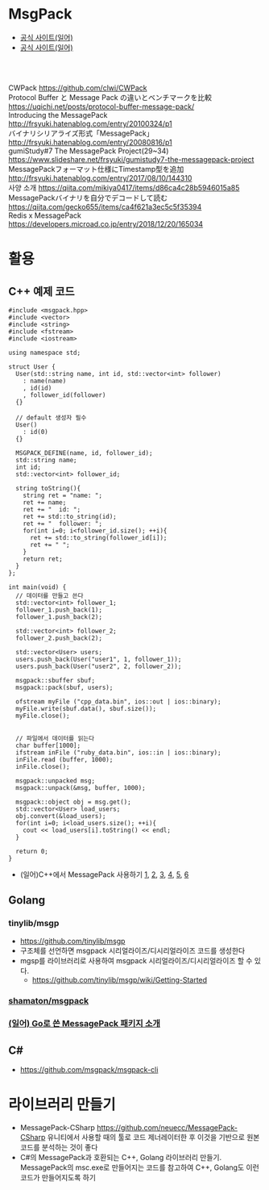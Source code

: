 # MsgPack 
- [공식 사이트(일어)](https://msgpack.org  )  
- [공식 사이트(일어)](https://msgpack.org/ja.html  )    

<br>  
<br>  

CWPack https://github.com/clwi/CWPack  
Protocol Buffer と Message Pack の違いとベンチマークを比較 https://uqichi.net/posts/protocol-buffer-message-pack/  
Introducing the MessagePack http://frsyuki.hatenablog.com/entry/20100324/p1  
バイナリシリアライズ形式「MessagePack」 http://frsyuki.hatenablog.com/entry/20080816/p1  
gumiStudy#7 The MessagePack Project(29~34) https://www.slideshare.net/frsyuki/gumistudy7-the-messagepack-project  
MessagePackフォーマット仕様にTimestamp型を追加 http://frsyuki.hatenablog.com/entry/2017/08/10/144310  
사양 소개 https://qiita.com/mikiya0417/items/d86ca4c28b5946015a85  
MessagePackバイナリを自分でデコードして読む https://qiita.com/gecko655/items/ca4f621a3ec5c5f35394  
Redis x MessagePack https://developers.microad.co.jp/entry/2018/12/20/165034  
  
  
# 활용 
    
## C++ 예제 코드  
```
#include <msgpack.hpp>
#include <vector>
#include <string>
#include <fstream>
#include <iostream>

using namespace std;

struct User {
  User(std::string name, int id, std::vector<int> follower)
    : name(name)
    , id(id)
    , follower_id(follower)
  {}

  // default 생성자 필수
  User()
    : id(0)
  {}

  MSGPACK_DEFINE(name, id, follower_id);
  std::string name;
  int id;
  std::vector<int> follower_id;

  string toString(){
    string ret = "name: ";
    ret += name;
    ret += "  id: ";
    ret += std::to_string(id);
    ret += "  follower: ";
    for(int i=0; i<follower_id.size(); ++i){
      ret += std::to_string(follower_id[i]);
      ret += " ";
    }
    return ret;
  }
};

int main(void) {
  // 데이터를 만들고 쓴다
  std::vector<int> follower_1;
  follower_1.push_back(1);
  follower_1.push_back(2);

  std::vector<int> follower_2;
  follower_2.push_back(2);

  std::vector<User> users;
  users.push_back(User("user1", 1, follower_1));
  users.push_back(User("user2", 2, follower_2));

  msgpack::sbuffer sbuf;
  msgpack::pack(sbuf, users);

  ofstream myFile ("cpp_data.bin", ios::out | ios::binary);
  myFile.write(sbuf.data(), sbuf.size());
  myFile.close();


  // 파일에서 데이터를 읽는다
  char buffer[1000];
  ifstream inFile ("ruby_data.bin", ios::in | ios::binary);
  inFile.read (buffer, 1000);
  inFile.close();

  msgpack::unpacked msg;
  msgpack::unpack(&msg, buffer, 1000);

  msgpack::object obj = msg.get();
  std::vector<User> load_users;
  obj.convert(&load_users);
  for(int i=0; i<load_users.size(); ++i){
    cout << load_users[i].toString() << endl;
  }

  return 0;
}
```    
  
- (일어)C++에서 MessagePack 사용하기 [1](https://zv-louis.hatenablog.com/entry/2018/10/20/103000), [2](https://zv-louis.hatenablog.com/entry/2018/10/23/060000), [3](https://zv-louis.hatenablog.com/entry/2018/10/25/190000), [4](https://zv-louis.hatenablog.com/entry/2018/11/04/130000), [5](https://zv-louis.hatenablog.com/entry/2018/11/05/200000), [6](https://zv-louis.hatenablog.com/entry/2018/11/15/000427)


## Golang
  
### tinylib/msgp  
- https://github.com/tinylib/msgp
- 구조체를 선언하면 msgpack 시리얼라이즈/디시리얼라이즈 코드를 생성한다
- mgsp를 라이브러리로 사용하여 msgpack 시리얼라이즈/디시리얼라이즈 할 수 있다. 
    - https://github.com/tinylib/msgp/wiki/Getting-Started    
     
### [shamaton/msgpack](./go-shamaton_msgpack.md)

        
### [(일어) Go로 쓴 MessagePack 패키지 소개](https://zenn.dev/nnabeyang/articles/27d6af9089ea0e )



## C#
- https://github.com/msgpack/msgpack-cli  


# 라이브러리 만들기
- MessagePack-CSharp https://github.com/neuecc/MessagePack-CSharp  유니티에서 사용할 때의 툴로 코드 제너레이터한 후 이것을 기반으로 원본 코드를 분석하는 것이 좋다  
- C#의 MessagePack과 호환되는 C++, Golang 라이브러리 만들기. MessagePack의 msc.exe로 만들어지는 코드를 참고하여 C++, Golang도 이런 코드가 만들어지도록 하기

